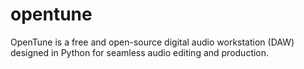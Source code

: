 # opentune
OpenTune is a free and open-source digital audio workstation (DAW) designed in Python for seamless audio editing and production.
